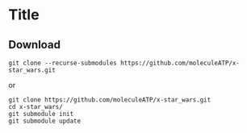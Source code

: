 # Title

## Download
```
git clone --recurse-submodules https://github.com/moleculeATP/x-star_wars.git
```

or 

```
git clone https://github.com/moleculeATP/x-star_wars.git
cd x-star_wars/
git submodule init
git submodule update
```
